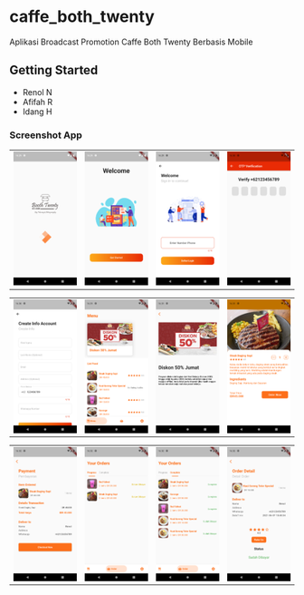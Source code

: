 # caffe_both_twenty

Aplikasi Broadcast Promotion Caffe Both Twenty Berbasis Mobile

## Getting Started
- Renol N
- Afifah R
- Idang H

### Screenshot App

<div style="text-align: center"><table><tr>
  <td style="text-align: center">
    <img src="screenshot/1.png" width="200"/></a>
</td>
<td style="text-align: center">
<img src="screenshot/2.png" width="200"/>
  </a>
</td>
<td style="text-align: center">
<img src="screenshot/3.png" width="200" />
  </a>
</td>
<td style="text-align: center">
<img src="screenshot/4.png" width="200"/>
  </a>
</td>
</tr></table></div>

<div style="text-align: center"><table><tr>
<td style="text-align: center">
<img src="screenshot/5.png" width="200"/>
  </a>
</td>
<td style="text-align: center">
<img src="screenshot/6.png" width="200"/>
  </a>
</td>
<td style="text-align: center">
<img src="screenshot/7.png" width="200"/>
  </a>
</td>
<td style="text-align: center">
<img src="screenshot/8.png" width="200"/>
  </a>
</td>
</tr></table></div>

<div style="text-align: center"><table><tr>
<td style="text-align: center">
<img src="screenshot/9.png" width="200"/>
  </a>
</td>
<td style="text-align: center">
<img src="screenshot/10.png" width="200"/>
  </a>
</td>
<td style="text-align: center">
<img src="screenshot/11.png" width="200"/>
  </a>
</td>
<td style="text-align: center">
<img src="screenshot/12.png" width="200"/>
  </a>
</td>
</tr></table></div>
